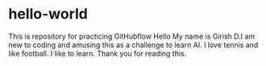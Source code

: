# hello-world
This is repository for practicing GitHubflow
Hello My name is Girish D.I am new to coding and amusing this as a challenge to learn AI.
I love tennis and like football.
I like to learn.
Thank you for reading this.
